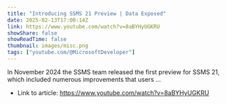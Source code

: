```yaml
---
title: "Introducing SSMS 21 Preview | Data Exposed"
date: 2025-02-13T17:00:14Z
link: https://www.youtube.com/watch?v=8aBYHyUGKRU
showShare: false
showReadTime: false
thumbnail: images/misc.png
tags: ["youtube.com/@MicrosoftDeveloper"]
---
```

In November 2024 the SSMS team released the first preview for SSMS 21, which included numerous improvements that users ...

- Link to article: https://www.youtube.com/watch?v=8aBYHyUGKRU